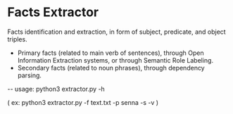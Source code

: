 # Facts Extractor

Facts identification and extraction, in form of subject, predicate, and object triples.

- Primary facts (related to main verb of sentences), through Open Information Extraction
  systems, or through Semantic Role Labeling.
- Secondary facts (related to noun phrases), through dependency parsing.

-- usage: python3 extractor.py -h

( ex: python3 extractor.py -f text.txt -p senna -s -v )